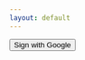 ```yaml
---
layout: default
---
```

<div class="singin-form" ng-if="!app.user">
  <button class="btn btn-danger btn-lg btn-block" ng-click="app.singin.google($event)">Sign with Google</button>
</div>
